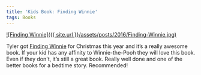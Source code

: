 ```yaml
---
title: 'Kids Book: Finding Winnie'
tags: Books
---
```


[![Finding Winnie]({{ site.url }}/assets/posts/2016/Finding-Winnie.jpg)][winnie]

Tyler got [Finding Winnie][winnie] for Christmas this year and it’s a really awesome book. If your kid has any affinity to Winnie-the-Pooh they will love this book. Even if they don't, it’s still a great book. Really well done and one of the better books for a bedtime story. Recommended!

[winnie]: http://www.amazon.com/Finding-Winnie-Story-Worlds-Famous/dp/0316324906/